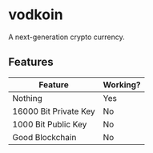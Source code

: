 # vodkoin
A next-generation crypto currency.
## Features

|Feature|Working?|
|-----|-----|
Nothing|Yes
16000 Bit Private Key|No
1000 Bit Public Key|No
Good Blockchain|No
